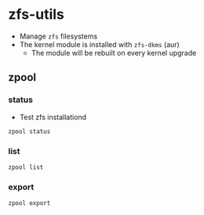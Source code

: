 # zfs-utils

- Manage `zfs` filesystems
- The kernel module is installed with `zfs-dkms` (aur)
  - The module will be rebuilt on every kernel upgrade

## zpool

### status

- Test zfs installationd

```shell
zpool status
```

### list

```shell
zpool list
```

### export

```shell
zpool export
```
